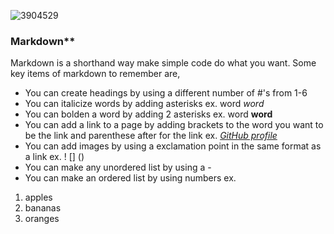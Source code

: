 
![3904529](https://user-images.githubusercontent.com/106101235/169898511-08d2bb3c-57d8-49dc-be08-358037af92e1.png)


### Markdown**
Markdown is a shorthand way make simple code do what you want. Some key items of markdown to remember are, 
- You can create headings by using a different number of #'s from 1-6
- You can italicize words by adding asterisks ex. word *word* 
- You can bolden a word by adding 2 asterisks ex. word **word**
- You can add a link to a page by adding brackets to the word you want to be the link and parenthese after for the link ex. [*GitHub profile*](https://github.com/HermanChen4)
- You can add images by using a exclamation point in the same format as a link ex. ! [] ()
- You can make any unordered list by using a - 
- You can make an ordered list by using numbers ex.
1. apples
2. bananas
3. oranges 


